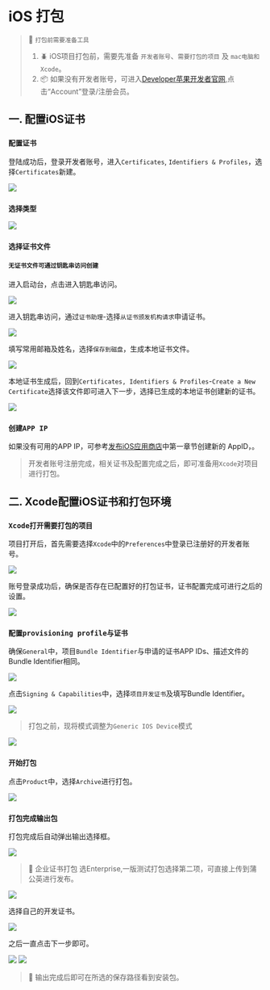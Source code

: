 iOS 打包
===

> 🚧 `打包前需要准备工具`<!--rehype:style=color: white; background: #1c7bd0;-->
> 1. 🪲 iOS项目打包前，需要先准备 `开发者账号`<!--rehype:style=color: #1c7bd0; background: ##E6E6E6-->、`需要打包的项目`<!--rehype:style=color: #1c7bd0; background: ##E6E6E6--> 及 `mac电脑和Xcode`<!--rehype:style=color: #1c7bd0; background: ##E6E6E6-->。
> 2. 📦 如果没有开发者账号，可进入[Developer苹果开发者官网](https://developer.apple.com),点击“Account”登录/注册会员。
<!--rehype:style=border-left: 8px solid #ffe564;background-color: #ffe56440;padding: 12px 16px;-->

## 一. 配置iOS证书
### `配置证书`<!--rehype:style=color: white; background: #1c7bd0;-->

登陆成功后，登录开发者账号，进入`Certificates`<!--rehype:style=color: #1c7bd0; background: ##E6E6E6-->, `Identifiers & Profiles`<!--rehype:style=color: #1c7bd0; background: ##E6E6E6-->，选择`Certificates`<!--rehype:style=color: #1c7bd0; background: ##E6E6E6-->新建。

![](./img/01.png)<!--rehype:style=max-width: 650px;width: 100%;-->

### `选择类型`<!--rehype:style=color: white; background: #1c7bd0;-->

![](./img/02.png)<!--rehype:style=max-width: 650px;width: 100%;-->

### `选择证书文件`<!--rehype:style=color: white; background: #1c7bd0;-->

#### `无证书文件可通过钥匙串访问创建`<!--rehype:style=color: white; background: #ffb703;-->

进入启动台，点击进入钥匙串访问。

![](./img/03.png)<!--rehype:style=max-width: 650px;width: 100%;-->

进入钥匙串访问，通过`证书助理`<!--rehype:style=color: #1c7bd0; background: ##E6E6E6-->-选择`从证书颁发机构请求`<!--rehype:style=color: #1c7bd0; background: ##E6E6E6-->申请证书。

![](./img/04.png)<!--rehype:style=max-width: 650px;width: 100%;-->

填写常用邮箱及姓名，选择`保存到磁盘`<!--rehype:style=color: #1c7bd0; background: ##E6E6E6-->，生成本地证书文件。

![](./img/05.png)<!--rehype:style=max-width: 650px;width: 100%;-->

本地证书生成后，回到`Certificates, Identifiers & Profiles`<!--rehype:style=color: #1c7bd0; background: ##E6E6E6-->-`Create a New Certificate`<!--rehype:style=color: #1c7bd0; background: ##E6E6E6-->选择该文件即可进入下一步，选择已生成的本地证书创建新的证书。

![](./img/06.png)<!--rehype:style=max-width: 650px;width: 100%;-->

### `创建APP IP`<!--rehype:style=color: white; background: #1c7bd0;-->

如果没有可用的APP IP，可参考[发布iOS应用商店](https://uimjs.github.io/#/docs/app-store/ios)中第一章节创建新的 AppID，。

> 开发者账号注册完成，相关证书及配置完成之后，即可准备用`Xcode`<!--rehype:style=color: #1c7bd0; background: ##E6E6E6-->对项目进行打包。
<!--rehype:style=border-left: 8px solid #ffe564;background-color: #ffe56440;padding: 12px 16px;-->

## 二. Xcode配置iOS证书和打包环境
### `Xcode打开需要打包的项目`<!--rehype:style=color: white; background: #1c7bd0;-->

项目打开后，首先需要选择`Xcode`<!--rehype:style=color: #1c7bd0; background: ##E6E6E6-->中的`Preferences`<!--rehype:style=color: #1c7bd0; background: ##E6E6E6-->中登录已注册好的开发者账号。

![](./img/07.png)<!--rehype:style=max-width: 650px;width: 100%;-->

账号登录成功后，确保是否存在已配置好的打包证书，证书配置完成可进行之后的设置。

![](./img/08.png)<!--rehype:style=max-width: 650px;width: 100%;-->

### `配置provisioning profile与证书`<!--rehype:style=color: white; background: #1c7bd0;-->

确保`General`<!--rehype:style=color: #1c7bd0; background: ##E6E6E6-->中，项目`Bundle Identifier`<!--rehype:style=color: #1c7bd0; background: ##E6E6E6-->与申请的证书APP IDs、描述文件的Bundle Identifier相同。

![](./img/09.png)<!--rehype:style=max-width: 650px;width: 100%;-->

点击`Signing & Capabilities`<!--rehype:style=color: #1c7bd0; background: ##E6E6E6-->中，选择`项目开发证书`<!--rehype:style=color: #1c7bd0; background: ##E6E6E6-->及填写Bundle Identifier。

![](./img/10.png)<!--rehype:style=max-width: 650px;width: 100%;-->

> 打包之前，现将模式调整为`Generic IOS Device`<!--rehype:style=color: #1c7bd0; background: ##E6E6E6-->模式
<!--rehype:style=border-left: 8px solid #ffe564;background-color: #ffe56440;padding: 12px 16px;-->

![](./img/11.png)<!--rehype:style=max-width: 650px;width: 100%;-->

### `开始打包`<!--rehype:style=color: white; background: #1c7bd0;-->

点击`Product`<!--rehype:style=color: #1c7bd0; background: ##E6E6E6-->中，选择`Archive`<!--rehype:style=color: #1c7bd0; background: ##E6E6E6-->进行打包。

![](./img/12.png)<!--rehype:style=max-width: 650px;width: 100%;-->

### `打包完成输出包`<!--rehype:style=color: white; background: #1c7bd0;-->

打包完成后自动弹出输出选择框。

![](./img/13.png)<!--rehype:style=max-width: 650px;width: 100%;-->

> 🚧 企业证书打包 选Enterprise,一版测试打包选择第二项，可直接上传到蒲公英进行发布。
<!--rehype:style=border-left: 8px solid #ffe564;background-color: #ffe56440;padding: 12px 16px;-->

![](./img/14.png)<!--rehype:style=max-width: 650px;width: 100%;-->


选择自己的开发证书。

![](./img/15.png)<!--rehype:style=max-width: 650px;width: 100%;-->

之后一直点击下一步即可。

![](./img/16.png)<!--rehype:style=max-width: 650px;width: 100%;-->
![](./img/17.png)<!--rehype:style=max-width:300px;width: 100%;-->

> 🚧 输出完成后即可在所选的保存路径看到安装包。
<!--rehype:style=border-left: 8px solid #ffe564;background-color: #ffe56440;padding: 12px 16px;-->

